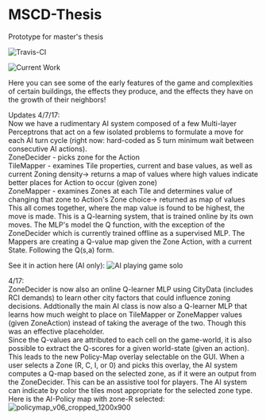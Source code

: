 # MSCD-Thesis
Prototype for master's thesis

![Travis-CI](https://travis-ci.org/MikeJeffers/MSCD-Thesis.svg?branch=master)


![Current Work](https://cloud.githubusercontent.com/assets/2634337/23097028/a03b9e64-f5f7-11e6-8dbc-cb1df8adb815.gif)

Here you can see some of the early features of the game and complexities of certain buildings, the effects they produce, and the effects they have on the growth of their neighbors!

Updates 4/7/17:  
Now we have a rudimentary AI system composed of a few Multi-layer Perceptrons that act on a few isolated problems to formulate a move for each AI turn cycle (right now: hard-coded as 5 turn minimum wait between consecutive AI actions).  
ZoneDecider - picks zone for the Action  
TileMapper - examines Tile properties, current and base values, as well as current Zoning density-> returns a map of values where high values indicate better places for Action to occur (given zone)  
ZoneMapper - examines Zones at each Tile and determines value of changing that zone to Action's Zone choice-> returned as map of values  
This all comes together, where the map value is found to be highest, the move is made.
This is a Q-learning system, that is trained online by its own moves.  The MLP's model the Q function, with the exception of the ZoneDecider which is currently trained offline as a supervised MLP.
The Mappers are creating a Q-value map given the Zone Action, with a current State.  Following the Q(s,a) form.  

See it in action here (AI only):
![AI playing game solo](https://cloud.githubusercontent.com/assets/2634337/24819773/0a195a06-1bb4-11e7-99de-ac70f52b815a.gif)

4/17:  
ZoneDecider is now also an online Q-learner MLP using CityData (includes RCI demands) to learn other city factors that could influence zoning decisions.
Addtionally the main AI class is now also a Q-learner MLP that learns how much weight to place on TileMapper or ZoneMapper values (given ZoneAction) instead of taking the average of the two.  Though this was an effective placeholder.  
Since the Q-values are attributed to each cell on the game-world, it is also possible to extract the Q-scores for a given world-state (given an action).  This leads to the new Policy-Map overlay selectable on the GUI.  When a user selects a Zone (R, C, I, or 0) and picks this overlay, the AI system computes a Q-map based on the selected zone, as if it were an output from the ZoneDecider.  This can be an assistive tool for players.  The AI system can indicate by color the tiles most appropriate for the selected zone type.  
Here is the AI-Policy map with zone-R selected:
![policymap_v06_cropped_1200x900](https://cloud.githubusercontent.com/assets/2634337/25106448/7db97b40-2397-11e7-8cae-9b982abaa994.gif)
